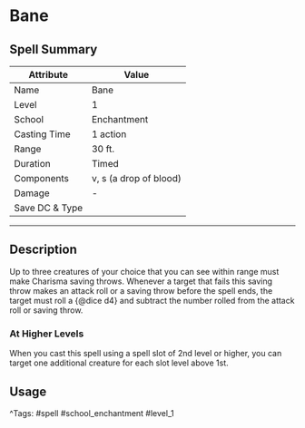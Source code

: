 # Bane

## Spell Summary

| Attribute        | Value                  |
|------------------|------------------------|
| Name             | Bane                 |
| Level            | 1                |
| School           | Enchantment          |
| Casting Time     | 1 action              |
| Range            | 30 ft.            |
| Duration         | Timed             |
| Components       | v, s (a drop of blood)             |
| Damage           | -               |
| Save DC & Type   |              |

---

## Description

Up to three creatures of your choice that you can see within range must make Charisma saving throws. Whenever a target that fails this saving throw makes an attack roll or a saving throw before the spell ends, the target must roll a {@dice d4} and subtract the number rolled from the attack roll or saving throw.

### At Higher Levels
When you cast this spell using a spell slot of 2nd level or higher, you can target one additional creature for each slot level above 1st.

## Usage


^Tags: #spell #school_enchantment #level_1